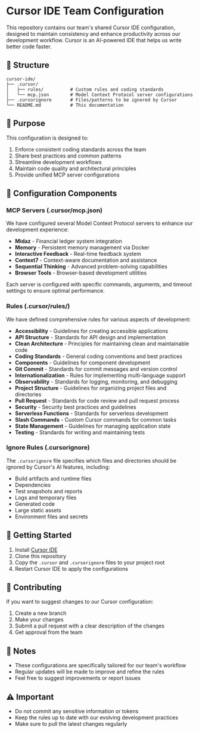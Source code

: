 # Cursor IDE Team Configuration

This repository contains our team's shared Cursor IDE configuration, designed to maintain consistency and enhance productivity across our development workflow. Cursor is an AI-powered IDE that helps us write better code faster.

## 📁 Structure

```
cursor-ide/
├── .cursor/
│   ├── rules/          # Custom rules and coding standards
│   └── mcp.json        # Model Context Protocol server configurations
├── .cursorignore       # Files/patterns to be ignored by Cursor
└── README.md           # This documentation
```

## 🎯 Purpose

This configuration is designed to:
1. Enforce consistent coding standards across the team
2. Share best practices and common patterns
3. Streamline development workflows
4. Maintain code quality and architectural principles
5. Provide unified MCP server configurations

## 🔧 Configuration Components

### MCP Servers (.cursor/mcp.json)

We have configured several Model Context Protocol servers to enhance our development experience:

- **Midaz** - Financial ledger system integration
- **Memory** - Persistent memory management via Docker
- **Interactive Feedback** - Real-time feedback system
- **Context7** - Context-aware documentation and assistance
- **Sequential Thinking** - Advanced problem-solving capabilities
- **Browser Tools** - Browser-based development utilities

Each server is configured with specific commands, arguments, and timeout settings to ensure optimal performance.

### Rules (.cursor/rules/)

We have defined comprehensive rules for various aspects of development:

- **Accessibility** - Guidelines for creating accessible applications
- **API Structure** - Standards for API design and implementation
- **Clean Architecture** - Principles for maintaining clean and maintainable code
- **Coding Standards** - General coding conventions and best practices
- **Components** - Guidelines for component development
- **Git Commit** - Standards for commit messages and version control
- **Internationalization** - Rules for implementing multi-language support
- **Observability** - Standards for logging, monitoring, and debugging
- **Project Structure** - Guidelines for organizing project files and directories
- **Pull Request** - Standards for code review and pull request process
- **Security** - Security best practices and guidelines
- **Serverless Functions** - Standards for serverless development
- **Slash Commands** - Custom Cursor commands for common tasks
- **State Management** - Guidelines for managing application state
- **Testing** - Standards for writing and maintaining tests

### Ignore Rules (.cursorignore)

The `.cursorignore` file specifies which files and directories should be ignored by Cursor's AI features, including:
- Build artifacts and runtime files
- Dependencies
- Test snapshots and reports
- Logs and temporary files
- Generated code
- Large static assets
- Environment files and secrets

## 🚀 Getting Started

1. Install [Cursor IDE](https://cursor.sh/)
2. Clone this repository
3. Copy the `.cursor` and `.cursorignore` files to your project root
4. Restart Cursor IDE to apply the configurations

## 🤝 Contributing

If you want to suggest changes to our Cursor configuration:

1. Create a new branch
2. Make your changes
3. Submit a pull request with a clear description of the changes
4. Get approval from the team

## 📝 Notes

- These configurations are specifically tailored for our team's workflow
- Regular updates will be made to improve and refine the rules
- Feel free to suggest improvements or report issues

## ⚠️ Important

- Do not commit any sensitive information or tokens
- Keep the rules up to date with our evolving development practices
- Make sure to pull the latest changes regularly
